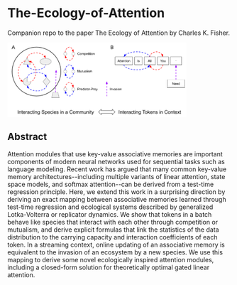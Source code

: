 # The-Ecology-of-Attention
Companion repo to the paper The Ecology of Attention by Charles K. Fisher.

<img src="assets/The_Ecology_of_Attention_Overview.png" 
alt="Schematic comparing species interacting in an ecological community (A) to tokens interacting within a context window (B)." 
width="80%"/>

## Abstract
Attention modules that use key-value associative memories are important components of modern neural networks used for sequential tasks such as language modeling. Recent work has argued that many common key-value memory architectures--including multiple variants of linear attention, state space models, and softmax attention--can be derived from a test-time regression principle. Here, we extend this work in a surprising direction by deriving an exact mapping between associative memories learned through test-time regression and ecological systems described by generalized Lotka-Volterra or replicator dynamics. We show that tokens in a batch behave like species that interact with each other through competition or mutualism, and derive explicit formulas that link the statistics of the data distribution to the carrying capacity and interaction coefficients of each token. In a streaming context, online updating of an associative memory is equivalent to the invasion of an ecosystem by a new species. We use this mapping to derive some novel ecologically inspired attention modules, including a closed-form solution for theoretically optimal gated linear attention.


